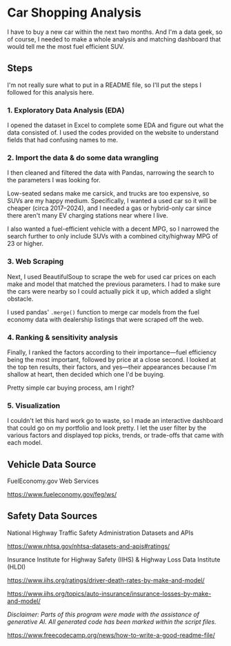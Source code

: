 # Car Shopping Analysis  

I have to buy a new car within the next two months. And I'm a data geek, so of course, I needed to make a whole analysis and matching dashboard that would tell me the most fuel efficient SUV.  


## Steps

I'm not really sure what to put in a README file, so I'll put the steps I followed for this analysis here.

### 1. Exploratory Data Analysis (EDA)

I opened the dataset in Excel to complete some EDA and figure out what the data consisted of. I used the codes provided on the website to understand fields that had confusing names to me.

### 2. Import the data & do some data wrangling

I then cleaned and filtered the data with Pandas, narrowing the search to the parameters I was looking for.

Low-seated sedans make me carsick, and trucks are too expensive, so SUVs are my happy medium. Specifically, I wanted a used car so it will be cheaper (circa 2017–2024), and I needed a gas or hybrid-only car since there aren't many EV charging stations near where I live.

I also wanted a fuel-efficient vehicle with a decent MPG, so I narrowed the search further to only include SUVs with a combined city/highway MPG of 23 or higher.

### 3. Web Scraping

Next, I used BeautifulSoup to scrape the web for used car prices on each make and model that matched the previous parameters. I had to make sure the cars were nearby so I could actually pick it up, which added a slight obstacle.

I used pandas' `.merge()` function to merge car models from the fuel economy data with dealership listings that were scraped off the web.

### 4. Ranking & sensitivity analysis

Finally, I ranked the factors according to their importance—fuel efficiency being the most important, followed by price at a close second. I looked at the top ten results, their factors, and yes—their appearances because I'm shallow at heart, then decided which one I'd be buying.

Pretty simple car buying process, am I right?

### 5. Visualization

I couldn't let this hard work go to waste, so I made an interactive dashboard that could go on my portfolio and look pretty. I let the user filter by the various factors and displayed top picks, trends, or trade-offs that came with each model.

## Vehicle Data Source  

FuelEconomy.gov Web Services

<https://www.fueleconomy.gov/feg/ws/>

## Safety Data Sources  

National Highway Traffic Safety Administration Datasets and APIs

<https://www.nhtsa.gov/nhtsa-datasets-and-apis#ratings/>

Insurance Institute for Highway Safety (IIHS) & Highway Loss Data Institute (HLDI)

<https://www.iihs.org/ratings/driver-death-rates-by-make-and-model/>

<https://www.iihs.org/topics/auto-insurance/insurance-losses-by-make-and-model/>


*Disclaimer: Parts of this program were made with the assistance of generative AI. All generated code has been marked within the script files.*  

<https://www.freecodecamp.org/news/how-to-write-a-good-readme-file/>